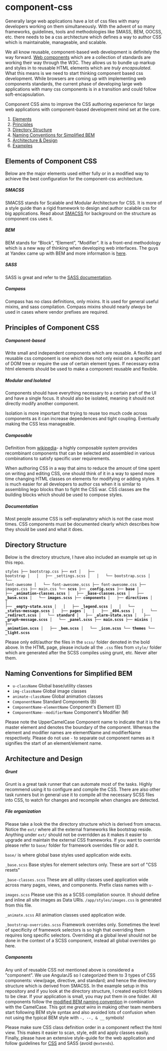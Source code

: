 component-css
=============

Generally large web applications have a lot of css files with many developers working on them simultaneously. With the advent of so many frameworks, guidelines, tools and methodologies like SMASS, BEM, OOCSS, etc. there needs to be a css architecture which defines a way to author CSS which is maintainable, manageable, and scalable. 

We all know reusable, component-based web development is definitely the way forward. [Web components](http://css-tricks.com/modular-future-web-components/)  which are a collection of standards are working their way through the W3C.  They allows us to bundle up markup and styles in to reusable HTML elements which are *truly encapsulated*. What this means is we need to start thinking component based css development. While browsers are coming up with implementing web components standards, the current phase of developing large web applications with many css components is in a transition and could follow soft-encapsulation.

Component CSS aims to improve the CSS authoring experience for large web applications with component-based development mind set at the core. 


1. [Elements](#elements)
2. [Principles](#principles)
3. [Directory Structure](#directory)
4. [Naming Conventions for Simplified BEM ](#naming)
5. [Architecture & Design](#architecture)
6. [Examples](#examples)


<a name="elements"></a>
## Elements of Component CSS 

Below are the major elements used either fully or in a modified way to achieve the best configuration for the component-css architecture. 


##### SMACSS
SMACSS stands for Scalable and Modular Architecture for CSS. It is more of a style guide than a rigid framework to design and author scalable css for big applications. Read about [SMACSS](http://smacss.com) for background on the structure as component css uses it. 
 

##### BEM
BEM stands for “Block”, “Element”, “Modifier”. It is a front-end methodology which is a new way of thinking when developing web interfaces. The guys at Yandex came up with BEM and more information is  [here](http://csswizardry.com/2013/01/mindbemding-getting-your-head-round-bem-syntax/).

##### SASS
SASS is great and refer to the [SASS documentation](http://sass-lang.com/documentation/file.SASS_REFERENCE.html).


##### Compass
  Compass has no class definitions, only mixins. It is used for general useful mixins, and sass compilation.
  Compass mixins should nearly *always* be used in cases where vendor prefixes are required.


<a name="principles"></a>
## Principles of Component CSS  

##### Component-based
Write small and independent components which are reusable. A flexible and reusable css component is one which does not only exist on a specific part of DOM tree or require the use of certain element types. If necessary extra html elements should be used to make a component reusable and flexible. 

##### Modular and Isolated
Components should have everything necessary to a certain part of the UI and have a single focus. It should also be isolated, meaning it should not directly modify another component.  

Isolation is more important that trying to reuse too much code across components as it can increase dependences and tight coupling. Eventually making the CSS less manageable. 

##### Composable
Definition from [wikipedia](http://en.wikipedia.org/wiki/Composability)- a highly composable system provides recombinant components that can be selected and assembled in various combinations to satisfy specific user requirements. 

When authoring CSS in a way that aims to reduce the amount of time spent on writing and editing CSS, one should think of it in a way to spend more time changing HTML classes on elements for modifying or adding styles. It is much easier for all developers to author css when it is similar to assembling lego blocks than to fight the CSS war. CSS classes are the building blocks which should be used to compose styles. 

##### Documentation
Most people assume CSS is self-explanatory which is not the case most times. CSS components must be documented clearly which describes how they should be used and what it does. 

<a name="directory"></a>
## Directory Structure
Below is the directory structure, I have also included an example set up in this repo. 
<code><pre>styles
    ├── bootstrap.css
    ├── ext
    │   ├── bootstrap
    │   │   ├── _settings.scss
    │   │   └── bootstrap.scss
    │   └── font-awesome
    │       └── font-awesome.scss
    ├── font-awesome.css
    ├── images.css
    ├── main.css
    └── **scss
        ├── _config.scss
        ├── base
        │   ├── _animation-classes.scss
        │   ├── _base-classes.scss
        │   ├── _base.scss
        │   └── images.scss
        ├── components
        │   ├── directives
        │   │   ├── _empty-state.scss
        │   │   ├── _legend.scss
        │   │   └── _status-message.scss
        │   ├── pages
        │   │   ├── _404.scss
        │   │   └── _redirect.scss
        │   └── standard
        │       ├── _alarm-state.scss
        │       ├── _graph-message.scss
        │       └── _panel.scss
        ├── main.scss
        ├── mixins
        │   ├── _animation.scss
        │   ├── _bem.scss
        │   └── _icon.scss
        └── themes
            └── _light.scss**</pre></code>

Please only edit/author the files in the <code>scss/</code> folder denoted in the bold above. In the HTML page, please include all the <code>.css</code> files from <code>style/</code> folder which are generated after the SCSS compiles using grunt, etc. Never alter them. 


<a name="naming"></a>
## Naming Conventions for Simplified BEM
 - `u-className` Global base/utility classes
 - `img-className` Global image classes
 - `animate-className` Global animation classes
 - `ComponentName` Standard Components (B)
 - `ComponentName-elementName` Conponent's Element (E)
 - `ComponentName--modifierName` Component's Modifier (M)
 
Please note the UpperCamelCase Component name to indicate that it is the master element and denotes the boundary of the component. Whereas the element and modifier names are elementName and modifierName respectively. Please do not use <code>-</code> to separate out component names as it signifies the start of an element/element name.


<a name="architecture"></a>
## Architecture and Design

##### Grunt 
Grunt is a great task runner that can automate most of the tasks. Highly recommend using it to configure and compile the CSS. There are also other task runners but in general use it to compile all the necessary SCSS files into CSS, to watch for changes and recompile when changes are detected. 

##### File organization
Please take a look the the directory structure which is derived from smacss. Notice the <code>ext/</code> where all the external frameworks like bootstrap reside. Anything under <code>ext/</code> should not be overridden as it makes it easier to upgrade and maintain the external CSS frameworks. If you want to override please refer to <code>base/</code> folder for framework overrides file or add it. 

<code>base/</code> is where global base styles used application wide exits.
     
<code>_base.scss</code> Base styles for element selectors only. These are sort of "CSS resets" 

<code>_base-classes.scss</code> These are all utility classes used application wide across many pages, views, and components. Prefix class names with <code>u-</code>

<code>images.scss</code> Please use this as a SCSS compilation source. It should define and inline all site images as Data URIs. <code>/app/styles/images.css</code> is generated from this file.

<code>_animate.scss</code> All animation classes used application wide. 

<code>_bootstrap-overrides.scss</code> Framework overrides only. Sometimes the level of specificity of framework selectors is so high that overriding them requires long specific selectors. Overriding at a global level should not be done in the context of a SCSS component, instead all global overrides go here.

##### Components
Any unit of reusable CSS not mentioned above is considered a "component". We use AngularJS so I categorized them to 3 types of CSS components: view/page, directive, and standard; and hence the directory structure which is derived from SMACSS. In the example setup in this repository and if you look at the directory structure, I created explicit folders to be clear. If your application is small, you may put them in one folder. All components follow the [modified BEM naming convention](https://github.com/sathify/component-css#naming) in combination with the CamelCase. This got me *great wins* in making other team members start following BEM style syntax and also avoided lots of confusion when not using the typical BEM style with <code>-, --, & __</code> symbols!


Please make sure CSS class definition order in a component reflect the html view. This makes it easier to scan, style, edit and apply classes easily. Finally, please have an extensive style-guide for the web application and follow guidelines for [CSS](https://google-styleguide.googlecode.com/svn/trunk/htmlcssguide.xml) and SASS (avoid <code>@extends</code>).
